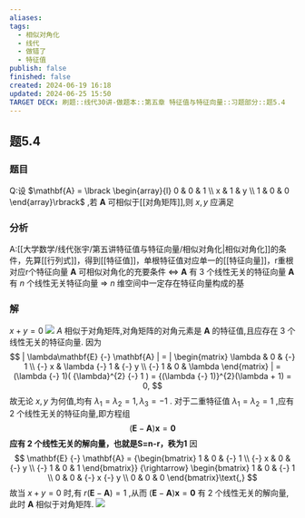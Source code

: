 ```yaml
---
aliases: 
tags:
  - 相似对角化
  - 线代
  - 做错了
  - 特征值
publish: false
finished: false
created: 2024-06-19 16:18
updated: 2024-06-25 15:50
TARGET DECK: 刷题::线代30讲-做题本::第五章 特征值与特征向量::习题部分::题5.4
---
```

## 题5.4
### 题目
Q:设 $\mathbf{A} = \lbrack  \begin{array}{l} 0 & 0 & 1 \\  x & 1 & y \\  1 & 0 & 0 \end{array}\rbrack$ ,若 $\mathbf{A}$ 可相似于[[对角矩阵]],则 $x,y$ 应满足
### 分析 
A:[[大学数学/线代张宇/第五讲特征值与特征向量/相似对角化|相似对角化]]的条件，先算[[行列式]]，得到[[特征值]]，单根特征值对应单一的[[特征向量]]，r重根对应r个特征向量
$\mathbf{A}$ 可相似对角化的充要条件 $\Leftrightarrow$  $\mathbf{A}$ 有 $3$ 个线性无关的特征向量
$\mathbf{A}$ 有 $n$ 个线性无关特征向量 $\Rightarrow$  $n$ 维空间中一定存在特征向量构成的基
### 解 
$x + y = 0$
![](https://img.hwenyi.tech/202410111721510.webp)
$A$ 相似于对角矩阵,对角矩阵的对角元素是 $\mathbf{A}$ 的特征值,且应存在 3 个线性无关的特征向量. 因为
$$
| \lambda\mathbf{E} {-} \mathbf{A} | = | \begin{matrix} \lambda & 0 & {-} 1 \\  {-} x & \lambda {-} 1 & {-} y \\  {-} 1 & 0 & \lambda \end{matrix} | = (\lambda {-} 1)( {\lambda}^{2} {-} 1 ) = {(\lambda {-} 1)}^{2}(\lambda + 1) = 0,
$$
故无论 $x,y$ 为何值,均有 ${\lambda}_{1} = {\lambda}_{2} = 1,{\lambda}_{3} = {-} 1$ .
对于二重特征值 ${\lambda}_{1} = {\lambda}_{2} = 1$ ,应有 2 个线性无关的特征向量,即方程组
$$
( \mathbf{E} {-} \mathbf{A} )\mathbf{x} = \mathbf{0}
$$
**应有 2 个线性无关的解向量，也就是S=n-r，秩为1** 
因
$$
\mathbf{E} {-} \mathbf{A} = {\begin{bmatrix} 1 & 0 & {-} 1 \\  {-} x & 0 & {-} y \\  {-} 1 & 0 & 1 \end{bmatrix}} {\rightarrow} \begin{bmatrix} 1 & 0 & {-} 1 \\ 0 & 0 & {-} x {-} y \\ 0 & 0 & 0 \end{bmatrix}\text{,}
$$
故当 $x + y = 0$ 时,有 $r( \mathbf{E} {-} \mathbf{A} ) = 1$ ,从而 $( \mathbf{E} {-} \mathbf{A} )\mathbf{x} = \mathbf{0}$ 有 2 个线性无关的解向量,此时 $\mathbf{A}$ 相似于对角矩阵.
![](https://img.hwenyi.tech/202409061554411.webp)



